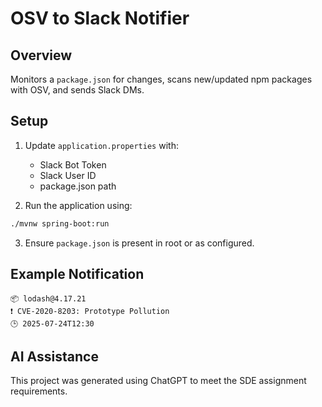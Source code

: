 # OSV to Slack Notifier

## Overview
Monitors a `package.json` for changes, scans new/updated npm packages with OSV, and sends Slack DMs.

## Setup
1. Update `application.properties` with:
   - Slack Bot Token
   - Slack User ID
   - package.json path

2. Run the application using:
```bash
./mvnw spring-boot:run
```

3. Ensure `package.json` is present in root or as configured.

## Example Notification
```
📦 lodash@4.17.21
❗ CVE-2020-8203: Prototype Pollution
🕒 2025-07-24T12:30
```

## AI Assistance
This project was generated using ChatGPT to meet the SDE assignment requirements.
